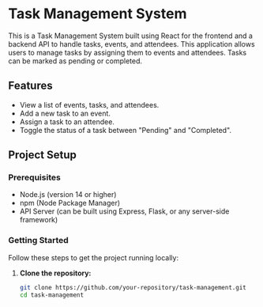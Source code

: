# Task Management System

This is a Task Management System built using React for the frontend and a backend API to handle tasks, events, and attendees. This application allows users to manage tasks by assigning them to events and attendees. Tasks can be marked as pending or completed.

## Features

- View a list of events, tasks, and attendees.
- Add a new task to an event.
- Assign a task to an attendee.
- Toggle the status of a task between "Pending" and "Completed".

## Project Setup

### Prerequisites

- Node.js (version 14 or higher)
- npm (Node Package Manager)
- API Server (can be built using Express, Flask, or any server-side framework)

### Getting Started

Follow these steps to get the project running locally:

1. **Clone the repository:**
   ```bash
   git clone https://github.com/your-repository/task-management.git
   cd task-management
   ```
